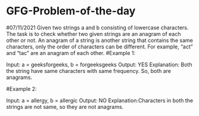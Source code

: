 # GFG-Problem-of-the-day
#07/11/2021
Given two strings a and b consisting of lowercase characters. 
The task is to check whether two given strings are an anagram of each other or not.
An anagram of a string is another string that contains the same characters, only the order of characters can be different. 
For example, “act” and “tac” are an anagram of each other.
#Example 1:

Input:
a = geeksforgeeks, b = forgeeksgeeks
Output: YES
Explanation: Both the string have same
characters with same frequency. So, 
both are anagrams.

#Example 2:

Input:
a = allergy, b = allergic
Output: NO
Explanation:Characters in both the strings
are not same, so they are not anagrams.
